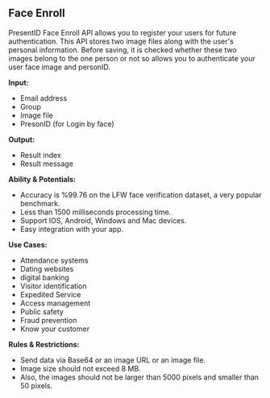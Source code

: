 ## Face Enroll
PresentID Face Enroll API allows you to register your users for future authentication. This API stores two image files along with the user's personal information. Before saving, it is checked whether these two images belong to the one person or not so allows you to authenticate your user face image and personID.

**Input:**
- Email address
- Group
- Image file
- PresonID (for Login by face)

**Output:**
- Result index
- Result message

**Ability & Potentials:**
- Accuracy is %99.76 on the LFW face verification dataset, a very popular benchmark.
- Less than 1500 milliseconds processing time.
- Support IOS, Android, Windows and Mac devices.
- Easy integration with your app.

**Use Cases:**
- Attendance systems
- Dating websites
- digital banking 
- Visitor identification
- Expedited Service
- Access management
- Public safety
- Fraud prevention
- Know your customer

**Rules & Restrictions:**
- Send data via Base64 or an image URL or an image file.
- Image size should not exceed 8 MB.
- Also, the images should not be larger than 5000 pixels and smaller than 50 pixels.
